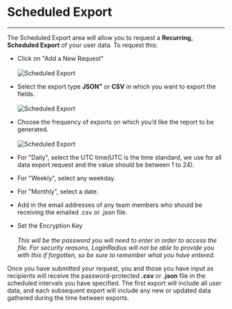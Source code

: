 # Scheduled Export

---

The Scheduled Export area will allow you to request a **Recurring, Scheduled Export** of your user data. To request this:

- Click on "Add a New Request"
  <br><br>![Scheduled Export](https://apidocs.lrcontent.com/images/de4_206675e83d9f661df31.38060690.png)
- Select the export type **JSON”** or **CSV** in which you want to export the fields.
  <br><br>![Scheduled Export](https://apidocs.lrcontent.com/images/de5_20215e83dc685219e1.73462090.png)
- Choose the frequency of exports on which you’d like the report to be generated.
  <br><br>![Scheduled Export](https://apidocs.lrcontent.com/images/de6_296575e83dc7b181a73.39015772.png)

- For "Daily", select the UTC time(UTC is the time standard, we use for all data export request and the value should be between 1 to 24).
- For "Weekly", select any weekday.
- For "Monthly", select a date.
- Add in the email addresses of any team members who should be receiving the emailed .csv or .json file.
- Set the Encryption Key
  <br><br>_This will be the password you will need to enter in order to access the file. For security reasons, LoginRadius will not be able to provide you with this if forgotten, so be sure to remember what you have entered._

Once you have submitted your request, you and those you have input as recipients will receive the password-protected **.csv** or **.json** file in the scheduled intervals you have specified. The first export will include all user data, and each subsequent export will include any new or updated data gathered during the time between exports.
